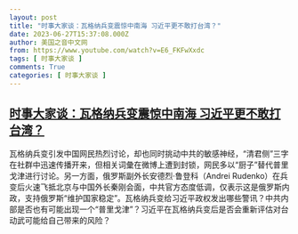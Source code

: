 ```yaml
---
layout: post
title: "时事大家谈：瓦格纳兵变震惊中南海 习近平更不敢打台湾？"
date: 2023-06-27T15:37:08.000Z
author: 美国之音中文网
from: https://www.youtube.com/watch?v=E6_FKFwXxdc
tags: [ 时事大家谈 ]
comments: True
categories: [ 时事大家谈 ]
---
```

<!--1687880228000-->
[时事大家谈：瓦格纳兵变震惊中南海 习近平更不敢打台湾？](https://www.youtube.com/watch?v=E6_FKFwXxdc)
------

<div>
瓦格纳兵变引发中国网民热烈讨论，却也同时挑动中共的敏感神经，“清君侧”三字在社群中迅速传播开来，但相关词彙在微博上遭到封锁，网民多以“厨子”替代普里戈津进行讨论。另一方面，俄罗斯副外长安德烈·鲁登科（Andrei Rudenko）在兵变后火速飞抵北京与中国外长秦刚会面，中共官方态度低调，仅表示这是俄罗斯内政，支持俄罗斯“维护国家稳定”。瓦格纳兵变给习近平政权发出哪些警讯？中共内部是否也有可能出现一个“普里戈津”？习近平在瓦格纳兵变后是否会重新评估对台动武可能给自己带来的风险？
</div>
